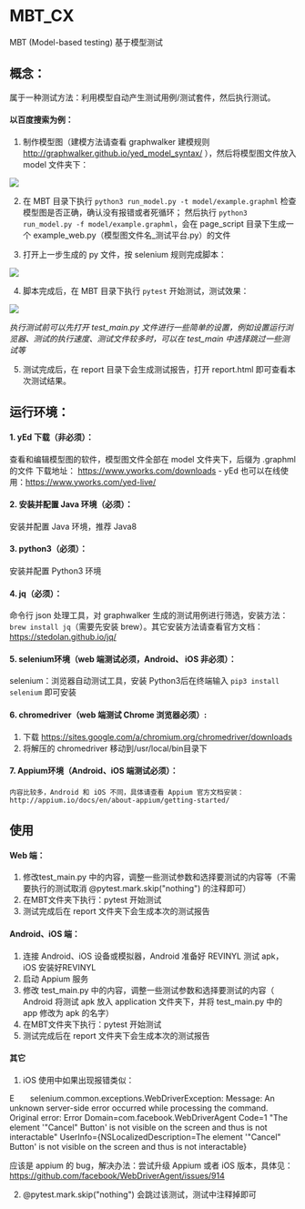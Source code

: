 # MBT_CX
MBT (Model-based testing) 基于模型测试

## 概念：
属于一种测试方法：利用模型自动产生测试用例/测试套件，然后执行测试。

#### 以百度搜索为例：

1. 制作模型图（建模方法请查看 graphwalker 建模规则 http://graphwalker.github.io/yed_model_syntax/ ），然后将模型图文件放入 model 文件夹下：

![](https://github.com/CXingL/MBT_CX/blob/master/image/baidu_example.png)

2. 在 MBT 目录下执行 ``python3 run_model.py -t model/example.graphml`` 检查模型图是否正确，确认没有报错或者死循环；
然后执行 ``python3 run_model.py -f model/example.graphml``，会在 page_script 目录下生成一个 example_web.py（模型图文件名_测试平台.py）的文件

3. 打开上一步生成的 py 文件，按 selenium 规则完成脚本：

![](https://github.com/CXingL/MBT_CX/blob/master/image/script_example.png)

4. 脚本完成后，在 MBT 目录下执行 ``pytest`` 开始测试，测试效果：

![](https://github.com/CXingL/MBT_CX/blob/master/image/example.gif)

*执行测试前可以先打开 test_main.py 文件进行一些简单的设置，例如设置运行浏览器、测试的执行速度、测试文件较多时，可以在 test_main 中选择跳过一些测试等*

5. 测试完成后，在 report 目录下会生成测试报告，打开 report.html 即可查看本次测试结果。


## 运行环境：
#### 1.	yEd 下载（非必须）：
查看和编辑模型图的软件，模型图文件全部在 model 文件夹下，后缀为 .graphml 的文件
下载地址： https://www.yworks.com/downloads - yEd
也可以在线使用：https://www.yworks.com/yed-live/
#### 2.	安装并配置 Java 环境（必须）：
安装并配置 Java 环境，推荐 Java8
#### 3.	python3（必须）：
安装并配置 Python3 环境
#### 4.	jq（必须）：
命令行 json 处理工具，对 graphwalker 生成的测试用例进行筛选，安装方法：``brew install jq``（需要先安装 brew）。其它安装方法请查看官方文档：https://stedolan.github.io/jq/
#### 5.	selenium环境（web 端测试必须，Android、 iOS 非必须）：
selenium：浏览器自动测试工具，安装 Python3后在终端输入 ``pip3 install selenium`` 即可安装
#### 6.	chromedriver（web 端测试 Chrome 浏览器必须）: 
1.	下载 https://sites.google.com/a/chromium.org/chromedriver/downloads
2. 将解压的 chromedriver 移动到/usr/local/bin目录下
#### 7.  Appium环境（Android、iOS 端测试必须）：
	内容比较多，Android 和 iOS 不同，具体请查看 Appium 官方文档安装：
	http://appium.io/docs/en/about-appium/getting-started/
	
## 使用
#### Web 端：
1.	修改test_main.py 中的内容，调整一些测试参数和选择要测试的内容等（不需要执行的测试取消 @pytest.mark.skip("nothing") 的注释即可）
2.	在MBT文件夹下执行：pytest 开始测试
3.	测试完成后在 report 文件夹下会生成本次的测试报告
#### Android、iOS 端：
1.	连接 Android、iOS 设备或模拟器，Android 准备好 REVINYL 测试 apk，iOS 安装好REVINYL
2.	启动 Appium 服务
3.	修改 test_main.py 中的内容，调整一些测试参数和选择要测试的内容（
Android 将测试 apk 放入 application 文件夹下，并将 test_main.py 中的 app 修改为 apk 的名字）
4.	在MBT文件夹下执行：pytest 开始测试
5.	测试完成后在 report 文件夹下会生成本次的测试报告
#### 其它
1.	iOS 使用中如果出现报错类似：

E       selenium.common.exceptions.WebDriverException: Message: An unknown server-side error occurred while processing the command. Original error: Error Domain=com.facebook.WebDriverAgent Code=1 "The element '"Cancel" Button' is not visible on the screen and thus is not interactable" UserInfo={NSLocalizedDescription=The element '"Cancel" Button' is not visible on the screen and thus is not interactable}

应该是 appium 的 bug，解决办法：尝试升级 Appium 或者 iOS 版本，具体见：
https://github.com/facebook/WebDriverAgent/issues/914

2.	@pytest.mark.skip("nothing") 会跳过该测试，测试中注释掉即可

